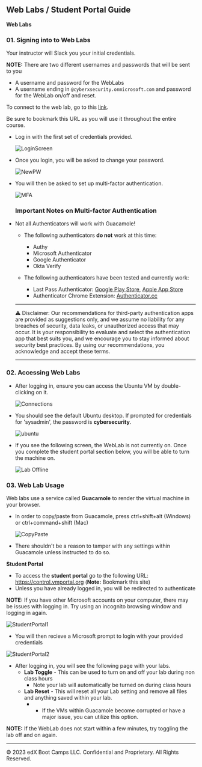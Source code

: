 ## Web Labs / Student Portal Guide

**Web Labs**

### 01. Signing into to Web Labs

Your instructor will Slack you your initial credentials.

**NOTE:** There are two different usernames and passwords that will be sent to you

- A username and password for the WebLabs
- A username ending in `@cyberxsecurity.onmicrosoft.com` and password for the WebLab on/off and reset.


To connect to the web lab, go to this [link](http://cybersecurity.vmportal.org/).  

Be sure to bookmark this URL as you will use it throughout the entire course.

- Log in with the first set of credentials provided. 
	
	![LoginScreen](../../Images/GuacLogin.png)
	
- Once you login, you will be asked to change your password.

	![NewPW](../../Images/NewPW.png)

- You will then be asked to set up multi-factor authentication.

	![MFA](../../Images/MFA.png)
	
	### Important Notes on Multi-factor Authentication ###

- Not all Authenticators will work with Guacamole!

	- The following authenticators **do not** work at this time:

		- Authy
		- Microsoft Authenticator
		- Google Authenticator
		- Okta Verify

	- The following authenticators have been tested and currently work:

		- Last Pass Authenticator: [Google Play Store](https://play.google.com/store/apps/details?id=com.lastpass.authenticator&hl=en_US&gl=US&pli=1), [Apple App Store](https://apps.apple.com/us/app/lastpass-authenticator/id1079110004)
		- Authenticator Chrome Extension: [Authenticator.cc](https://authenticator.cc/)

	---

	:warning: Disclaimer: Our recommendations for third-party authentication apps are provided as suggestions only, and we assume no liability for any breaches of security, data leaks, or unauthorized access that may occur. It is your responsibility to evaluate and select the authentication app that best suits you, and we encourage you to stay informed about security best practices. By using our recommendations, you acknowledge and accept these terms.
		
	---



### 02. Accessing Web Labs

- After logging in, ensure you can access the Ubuntu VM by double-clicking on it.

	![Connections](../../Images/connections.png)

- You should see the default Ubuntu desktop. If prompted for credentials for 'sysadmin', the password is **cybersecurity**.

	![ubuntu](../../Images/ubuntu.png)

- If you see the following screen, the WebLab is not currently on.  Once you complete the student portal section below, you will be able to turn the machine on.

	![Lab Offline](../../Images/LabOffline.png)

	
### 03. Web Lab Usage

Web labs use a service called **Guacamole** to render the virtual machine in your browser. 

- In order to copy/paste from Guacamole, press ctrl+shift+alt (Windows) or ctrl+command+shift (Mac)
	
	![CopyPaste](../../Images/copypaste.png)
	
- There shouldn't be a reason to tamper with any settings within Guacamole unless instructed to do so. 




**Student Portal**

- To access the **student portal** go to the following URL: https://control.vmportal.org (**Note:** Bookmark this site)
- Unless you have already logged in, you will be redirected to authenticate

**NOTE:** If you have other Microsoft accounts on your computer, there may be issues with logging in.  Try using an incognito browsing window and logging in again.

![StudentPortal1](../../Images/student_portal_1.png)
  
- You will then recieve a Microsoft prompt to login with your provided credentials

![StudentPortal2](../../Images/student_portal_2.png)

- After logging in, you will see the following page with your labs.
    - **Lab Toggle** - This can be used to turn on and off your lab during non class hours
       - Note your lab will automatically be turned on during class hours
    - **Lab Reset** - This will reset all your Lab setting and remove all files and anything saved within your lab.
        - - If the VMs within Guacamole become corrupted or have a major issue, you can utilize this option.

**NOTE:** If the WebLab does not start within a few minutes, try toggling the lab off and on again.

---

© 2023 edX Boot Camps LLC. Confidential and Proprietary. All Rights Reserved.    
